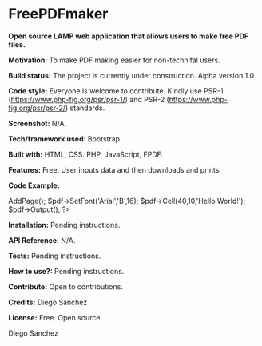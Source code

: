 # FreePDFmaker
<strong>Open source LAMP web application that allows users to make free PDF files.</strong>

<strong>Motivation:</strong>
To make PDF making easier for non-technifal users. 

<strong>Build status:</strong>
The project is currently under construction. Alpha version 1.0  

<strong>Code style:</strong>
Everyone is welcome to contribute. Kindly use PSR-1 (https://www.php-fig.org/psr/psr-1/) and PSR-2 (https://www.php-fig.org/psr/psr-2/)  standards.

<strong>Screenshot:</strong>
N/A.

<strong>Tech/framework used:</strong>
Bootstrap.

<strong>Built with:</strong>
HTML, CSS. PHP, JavaScript, FPDF.

<strong>Features:</strong>
Free. User inputs data and then downloads and prints. 

<strong>Code Example:</strong>
<?php
require('fpdf.php');

$pdf = new FPDF();
$pdf->AddPage();
$pdf->SetFont('Arial','B',16);
$pdf->Cell(40,10,'Hello World!');
$pdf->Output();
?>

<strong>Installation:</strong>
Pending instructions.

<strong>API Reference:</strong>
N/A.

<strong>Tests:</strong>
Pending instructions.

<strong>How to use?:</strong>
Pending instructions.

<strong>Contribute:</strong>
Open to contributions. 

<strong>Credits:</strong>
Diego Sanchez

<strong>License:</strong>
Free. Open source.

Diego Sanchez   
